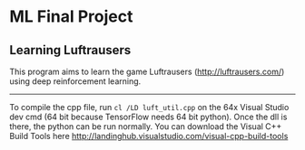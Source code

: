 # ML Final Project
## Learning Luftrausers

This program aims to learn the game Luftrausers (http://luftrausers.com/) using deep reinforcement learning.

***

To compile the cpp file, run `cl /LD luft_util.cpp` on the 64x Visual Studio dev cmd (64 bit because TensorFlow needs 64 bit python). Once the dll is there, the python can be run normally. You can download the Visual C++ Build Tools here http://landinghub.visualstudio.com/visual-cpp-build-tools